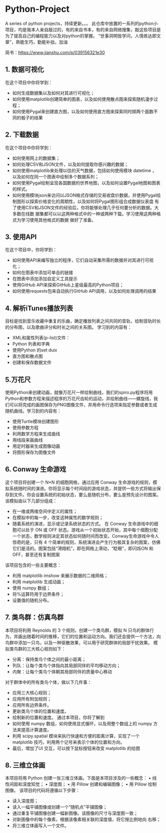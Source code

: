 # Python-Project
A series of python projects，持续更新。。。
此仓库中放置的一系列的python小项目，均是我本人亲自敲过的，有的来自书本，有的来自网络搜集，敲这些项目是为了提高自己的编程能力以及对python的掌握。
“世事洞明皆学问，人情练达即文章”，熟能生巧，勤能补拙，加油

简书：https://www.jianshu.com/p/039156321e30

## 1. 数据可视化

在这个项目中你将学到：
* 如何生成数据集以及如何对其进行可视化；
* 如何使用matplotlib创建简单的图表，以及如何使用散点图来探索随机漫步过程；
* 如何使用Pygal来创建直方图，以及如何使用直方图来探索同时掷两个面数不同的骰子的结果

## 2. 下载数据

在这个项目中你将学到：
* 如何使用网上的数据集；
* 如何处理CSV和JSON文件，以及如何提取你感兴趣的数据；
* 如何使用matplotlib来处理以往的天气数据，包括如何使用模块 datetime ，以及如何在同一个图表中绘制多个数据系列；
* 如何使用Pygal绘制呈现各国数据的世界地图，以及如何设置Pygal地图和图表的样式。
* 如何使用模块json来访问以JSON格式存储的交易收盘价数据，并使用Pygal绘制图形以探索价格变化的周期性，以及如何将Pygal图形组合成数据仪表盘
有了使用CSV和JSON文件的经验后，你将能够处理几乎任何要分析的数据。大多数在线数
据集都可以以这两种格式中的一种或两种下载。学习使用这两种格式为学习使用其他格式的数据
做好了准备。

## 3. 使用API
在这个项目中，你将学到：

* 如何使用API来编写独立的程序，它们自动采集所需的数据并对其进行可视化；
* 如何在图表中添加可单击的链接
* 在图表中添加添加自定义工具提示
* 使用GitHub API来探索GitHub上星级最高的Python项目；
* 如何使用requests包来自动执行GitHub API调用，以及如何处理调用的结果

## 4. 解析iTunes播放列表
目标是找到音乐收藏中重复的乐曲，确定播放列表之间共同的音轨，绘制音轨时长的分布图，以及歌曲评分和时长之间的关系图。
学习到的内容有：
- XML和属性列表(p-list)文件：
- Python 列表和字典
- 使用Python 的set duix
- 直方图和散点图
- 创建和保存数据文件

## 5.万花尺
使用Python来创建动画，就像万花尺一样绘制曲线，我们的spiro.py程序将用Python和参数方程来描述程序的万花尺齿轮的运动，并绘制曲线——螺旋线，我们可以将完成的画图保存为PNG图像文件，并用命令行选项来指定参数或者生成随机曲线。学习到的内容有：
- 使用Turtle模块创建图形
- 使用参数方程
- 利用数学方程来生成曲线
- 用线段来画曲线
- 用定时器来生成图像动画
- 将图形保存为图像文件

## 6. Conway 生命游戏

这个项目将创建一个 N×N 的细胞网格，通过应用 Conway 生命游戏的规则，模拟系统随时间的演进。你将显示每个时间段的游戏状态，并提供一些方式将输出保存到文件。你会设置系统的初始状态，要么是随机分布，要么是预先设计的图案。该模拟由以下几部分组成：
*  在一维或两维空间中定义的属性；
*  在模拟中的每一步，改变这种属性的数学规则；
*  随着系统的演进，显示或记录系统状态的方式。
在 Conway 生命游戏中的细胞可以处于 ON 或 OFF 状态。游戏从一个初始状态开始，其中每个细胞分配一个状态，数学规则决定其状态如何随时间而改变。Conway生命游戏中令人惊奇的是，只有 4 个简单的规则，系统演进会产生行为极其复杂的图案，仿佛它们是活的。图案包括“滑翔机”，即在网格上滑动，“眨眼”，即闪烁ON 和 OFF，甚至还有复制图案

该项目包含的一些主要概念：
*  利用 matplotlib imshow 来展示数据的二维网格；
* 利用 matplotlib 生成动画；
*  使用 numpy 数组；
*  将%运算符用于边界条件；
* 设置值的随机分布。
## 7. 类鸟群：仿真鸟群
本项目将利用 Reynolds 的 3 个规则，创建一个类鸟群，模拟 N 只鸟的群体行为，并画出随着时间的推移，它们的位置和运动方向。我们还会提供一个方法，向鸟群中添加一只鸟，以及一种驱散效果，可以用于研究群体的局部干扰效果。
模拟类鸟群的三大核心规则如下：
* 分离：保持类鸟个体之间的最小距离；
* 列队：让每个类鸟个体指向其局部同伴的平均移动方向；
* 内聚：让每个类鸟个体朝其局部同伴的质量中心移动

对于群体中的所有类鸟个体，做以下几件事：
* 应用三大核心规则；
* 应用所有附加规则；
*  应用所有边界条件。
*  更新类鸟个体的位置和速度。
*  绘制新的位置和速度。
通过本项目，你将了解到
* 如何使用 numpy 数组，如何使用显式循环，以及用整个数组上的 numpy
方法来提高计算速度。
* 利用 scipy.spatial 模块来执行快速和方便的距离计算，实现了一个 matplotlib 技巧，利用两个记号来表示个体的位置和方向。
* 最后，增加了UI 交互，可以按下鼠标按钮来改变 matplotlib 的绘图

## 8. 三维立体画
本项目将用 Python 创建一张三维立体画。下面是本项目涉及的一些概念：
• 线性间距和深度知觉；
• 深度图；
• 用 Pillow 创建和编辑图像；
• 用 Pillow 绘制图像。
该项目的代码将遵循以下步骤：
* 读入深度图；
* 读入一幅平铺图像或创建一个“随机点”平铺图像；
* 通过重复平铺图像创建一幅新图像。该图像的尺寸与深度图一致；
* 对新图像中的每个像素，根据该像素相关联的深度值，将它按比例地向
右移；
* 将三维立体画写入一个文件。
